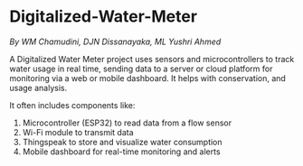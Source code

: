 # Digitalized-Water-Meter
*By WM Chamudini, DJN Dissanayaka, ML Yushri Ahmed*

A Digitalized Water Meter project uses sensors and microcontrollers to track water usage in real time, sending data to a server or cloud platform for monitoring via a web or mobile dashboard. It helps with conservation, and usage analysis.

It often includes components like:
   1. Microcontroller (ESP32) to read data from a flow sensor
   2. Wi-Fi module to transmit data
   3. Thingspeak to store and visualize water consumption
   4. Mobile dashboard for real-time monitoring and alerts
